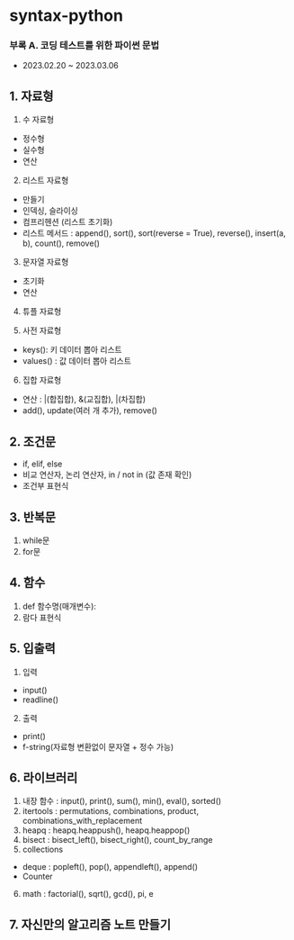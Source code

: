 # syntax-python
### 부록 A. 코딩 테스트를 위한 파이썬 문법
- 2023.02.20 ~ 2023.03.06

## 1. 자료형
1) 수 자료형
- 정수형
- 실수형
- 연산

2) 리스트 자료형
- 만들기
- 인덱싱, 슬라이싱
- 컴프리헨션 (리스트 초기화)
- 리스트 메서드 : append(), sort(), sort(reverse = True), reverse(), insert(a, b), count(), remove()

3) 문자열 자료형
- 초기화
- 연산

4) 튜플 자료형

5) 사전 자료형
- keys(): 키 데이터 뽑아 리스트 
- values() : 값 데이터 뽑아 리스트

6) 집합 자료형
- 연산 : |(합집합), &(교집합), |(차집합)
- add(), update(여러 개 추가), remove()


## 2. 조건문
- if, elif, else
- 비교 연산자, 논리 연산자, in / not in (값 존재 확인)
- 조건부 표현식 


## 3. 반복문
1) while문
2) for문


## 4. 함수
1) def 함수명(매개변수):
2) 람다 표현식


## 5. 입출력
1) 입력 
- input()
- readline()

2) 출력 
- print()
- f-string(자료형 변환없이 문자열 + 정수 가능)


## 6. 라이브러리
1) 내장 함수 : input(), print(), sum(), min(), eval(), sorted()
2) itertools : permutations, combinations, product, combinations_with_replacement
3) heapq : heapq.heappush(), heapq.heappop()
4) bisect : bisect_left(), bisect_right(), count_by_range
5) collections
- deque : popleft(), pop(), appendleft(), append()
- Counter
6) math : factorial(), sqrt(), gcd(), pi, e


## 7. 자신만의 알고리즘 노트 만들기
